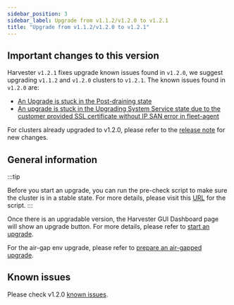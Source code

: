 ```yaml
---
sidebar_position: 3
sidebar_label: Upgrade from v1.1.2/v1.2.0 to v1.2.1
title: "Upgrade from v1.1.2/v1.2.0 to v1.2.1"
---
```


<head>
  <link rel="canonical" href="https://docs.harvesterhci.io/v1.3/upgrade/v1-2-0-to-v1-2-1"/>
</head>


## Important changes to this version

Harvester `v1.2.1` fixes upgrade known issues found in `v1.2.0`, we suggest upgrading `v1.1.2` and `v1.2.0` clusters to `v1.2.1`. The known issues found in `v1.2.0` are:
- [An Upgrade is stuck in the Post-draining state](./v1-1-2-to-v1-2-0.md#9-an-upgrade-is-stuck-in-the-post-draining-state)
- [An upgrade is stuck in the Upgrading System Service state due to the customer provided SSL certificate without IP SAN error in fleet-agent](./v1-1-2-to-v1-2-0.md#10-an-upgrade-is-stuck-in-the-upgrading-system-service-state-due-to-the-customer-provided-ssl-certificate-without-ip-san-error-in-fleet-agent)


For clusters already upgraded to v1.2.0, please refer to the [release note](https://github.com/harvester/harvester/releases/tag/v1.2.1) for new changes.

## General information

:::tip

Before you start an upgrade, you can run the pre-check script to make sure the cluster is in a stable state. For more details, please visit this [URL](https://github.com/harvester/upgrade-helpers/tree/main/pre-check/v1.1.x) for the script.
:::

Once there is an upgradable version, the Harvester GUI Dashboard page will show an upgrade button. For more details, please refer to [start an upgrade](./automatic.md#start-an-upgrade).

For the air-gap env upgrade, please refer to [prepare an air-gapped upgrade](./automatic.md#prepare-an-air-gapped-upgrade).


## Known issues

Please check v1.2.0 [known issues](./v1-1-2-to-v1-2-0.md#known-issues).